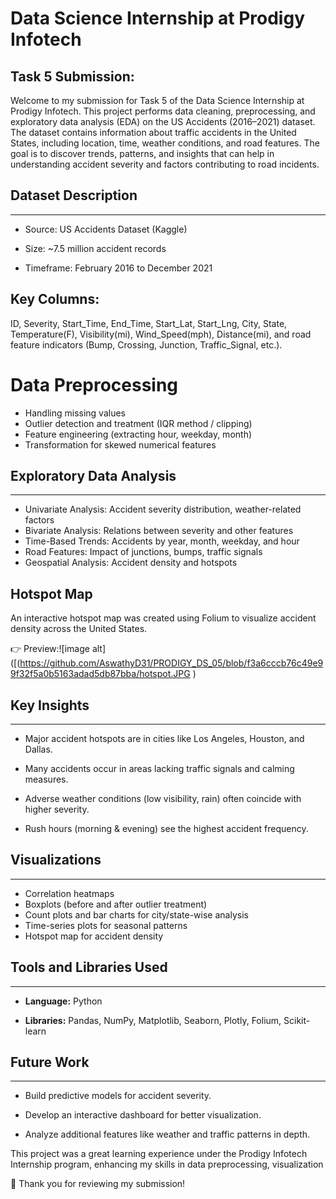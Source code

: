 # **Data Science Internship at Prodigy Infotech**

## **Task 5 Submission:**

Welcome to my submission for Task 5 of the Data Science Internship at Prodigy Infotech. This project performs data cleaning, preprocessing, and exploratory data analysis (EDA) on the US Accidents (2016–2021) dataset.
The dataset contains information about traffic accidents in the United States, including location, time, weather conditions, and road features.
The goal is to discover trends, patterns, and insights that can help in understanding accident severity and factors contributing to road incidents.

## Dataset Description
____________

* Source: US Accidents Dataset (Kaggle)

* Size: ~7.5 million accident records

* Timeframe: February 2016 to December 2021

## Key Columns:
ID, Severity, Start_Time, End_Time, Start_Lat, Start_Lng, City, State, Temperature(F), Visibility(mi), Wind_Speed(mph), Distance(mi), and road feature indicators (Bump, Crossing, Junction, Traffic_Signal, etc.).

# Data Preprocessing
* Handling missing values
* Outlier detection and treatment (IQR method / clipping)
* Feature engineering (extracting hour, weekday, month)
* Transformation for skewed numerical features

## Exploratory Data Analysis
____________

* Univariate Analysis: Accident severity distribution, weather-related factors
* Bivariate Analysis: Relations between severity and other features
* Time-Based Trends: Accidents by year, month, weekday, and hour
* Road Features: Impact of junctions, bumps, traffic signals
* Geospatial Analysis: Accident density and hotspots

## Hotspot Map

An interactive hotspot map was created using Folium to visualize accident density across the United States.

👉 Preview:![image alt]([(https://github.com/AswathyD31/PRODIGY_DS_05/blob/f3a6cccb76c49e99f32f5a0b5163adad5db87bba/hotspot.JPG
)

## Key Insights
___________

* Major accident hotspots are in cities like Los Angeles, Houston, and Dallas.

* Many accidents occur in areas lacking traffic signals and calming measures.

* Adverse weather conditions (low visibility, rain) often coincide with higher severity.

* Rush hours (morning & evening) see the highest accident frequency.

 ## Visualizations
 __________
 
* Correlation heatmaps
* Boxplots (before and after outlier treatment)
* Count plots and bar charts for city/state-wise analysis
* Time-series plots for seasonal patterns
* Hotspot map for accident density

## Tools and Libraries Used
__________________

* **Language:**  Python

* **Libraries:**  Pandas, NumPy, Matplotlib, Seaborn, Plotly, Folium, Scikit-learn

## Future Work
_________

* Build predictive models for accident severity.

* Develop an interactive dashboard for better visualization.

* Analyze additional features like weather and traffic patterns in depth.

This project was a great learning experience under the Prodigy Infotech Internship program, enhancing my skills in data preprocessing, visualization

🙏 Thank you for reviewing my submission!

